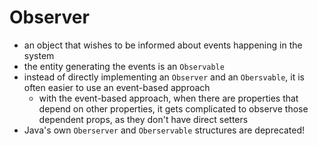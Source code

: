 # Observer

- an object that wishes to be informed about events happening in the system
- the entity generating the events is an `Observable`
- instead of directly implementing an `Observer` and an `Obersvable`, it is often easier to use an event-based approach
    - with the event-based approach, when there are properties that depend on other properties, it gets complicated to
      observe those dependent props, as they don't have direct setters
- Java's own `Oberserver` and `Oberservable` structures are deprecated!
